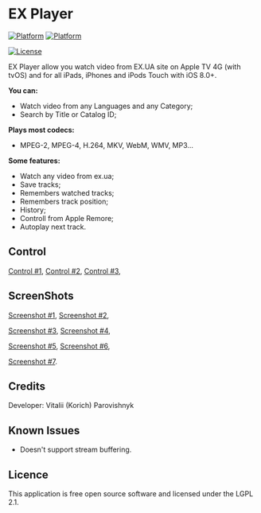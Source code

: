 EX Player
=========
[![Platform](https://img.shields.io/badge/platform-tvOS-lightgrey.svg?style=flat)](http://www.apple.com/tv/) [![Platform](https://img.shields.io/badge/platform-iOS-lightgrey.svg?style=flat)](http://www.apple.com/ios/)

[![License](https://img.shields.io/badge/license-LGPL%202.1-brightgreen.svg?style=flat)](https://www.gnu.org/licenses/lgpl-2.1.html)

EX Player allow you watch video from EX.UA site on Apple TV 4G (with tvOS) and for all iPads, iPhones and iPods Touch with iOS 8.0+.
 
**You can:**
* Watch video from any Languages and any Category;
* Search by Title or Catalog ID;

**Plays most codecs:**
* MPEG-2, MPEG-4, H.264, MKV, WebM, WMV, MP3... 

**Some features:**
* Watch any video from ex.ua;
* Save tracks;
* Remembers watched tracks;
* Remembers track position;
* History;
* Controll from Apple Remore;
* Autoplay next track.

Control
-------------

[Control #1][control1], [Control #2][control2], [Control #3][control3],

ScreenShots
-------------

[Screenshot #1][screen1], [Screenshot #2][screen2],

[Screenshot #3][screen3], [Screenshot #4][screen4],

[Screenshot #5][screen5], [Screenshot #6][screen6],

[Screenshot #7][screen7].

Credits
-------------

Developer: Vitalii (Korich) Parovishnyk 

Known Issues
-------------

* Doesn't support stream buffering.

Licence
-------------

This application is free open source software and licensed under the LGPL 2.1.

[control1]: https://github.com/IGRSoft/exTVPlayer/blob/master/Tutorials/Catalog-Control.png?raw=true "Control #1"
[control2]: https://github.com/IGRSoft/exTVPlayer/blob/master/Tutorials/Tracks-Control.png?raw=true "Control #2"
[control3]: https://github.com/IGRSoft/exTVPlayer/blob/master/Tutorials/Video-Control.png?raw=true "Control #3"

[screen1]: https://github.com/IGRSoft/exTVPlayer/blob/master/Screenshots/1.png?raw=true "Screenshot #1"
[screen2]: https://github.com/IGRSoft/exTVPlayer/blob/master/Screenshots/2.png?raw=true "Screenshot #2"
[screen3]: https://github.com/IGRSoft/exTVPlayer/blob/master/Screenshots/3.png?raw=true "Screenshot #3"
[screen4]: https://github.com/IGRSoft/exTVPlayer/blob/master/Screenshots/4.png?raw=true "Screenshot #4"
[screen5]: https://github.com/IGRSoft/exTVPlayer/blob/master/Screenshots/5.png?raw=true "Screenshot #5"
[screen6]: https://github.com/IGRSoft/exTVPlayer/blob/master/Screenshots/6.png?raw=true "Screenshot #6"
[screen7]: https://github.com/IGRSoft/exTVPlayer/blob/master/Screenshots/7.png?raw=true "Screenshot #7"
